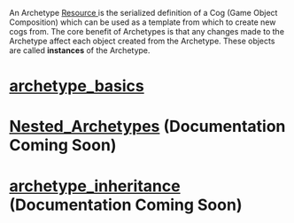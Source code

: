 An Archetype [ Resource ](https://github.com/zeroengineteam/ZeroDocs/blob/master/zero_editor_documentation/zeromanual/architecture/resources.markdown) is the serialized definition of a Cog (Game Object Composition) which can be used as a template from which to create new cogs from. The core benefit of Archetypes is that any changes made to the Archetype affect each object created from the Archetype. These objects are called **instances** of the Archetype.

 # [archetype_basics](https://github.com/zeroengineteam/ZeroDocs/blob/master/zero_editor_documentation/zeromanual/architecture/archetypes/archetype_basics.markdown)

 # [Nested_Archetypes](https://github.com/zeroengineteam/ZeroDocs/blob/master/zero_editor_documentation/zeromanual/architecture/archetypes/Nested_Archetypes.markdown) (Documentation Coming Soon)

 # [archetype_inheritance](https://github.com/zeroengineteam/ZeroDocs/blob/master/zero_editor_documentation/zeromanual/architecture/archetypes/archetype_inheritance.markdown) (Documentation Coming Soon) 

 